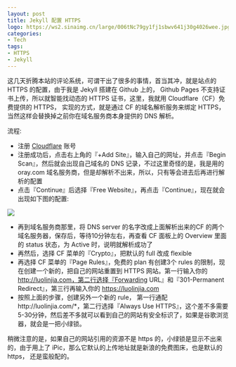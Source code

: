 ```yaml
---
layout: post
title: Jekyll 配置 HTTPS
logo: https://ws2.sinaimg.cn/large/006tNc79gy1fj1sbwv641j30g4026wee.jpg
categories:
- Tech
tags:
- HTTPS
- Jekyll
---
```


这几天折腾本站的评论系统，可谓干出了很多的事情，首当其冲，就是站点的 HTTPS 的配置，由于我是 Jekyll 搭建在 Github 上的， Github Pages 不支持证书上传，所以就智能找动态的 HTTPS 证书，这里，我就用 Cloudflare（CF）免费提供的 HTTPS， 实现的方式，就是通过 CF 的域名解析服务来绑定 HTTPS，当然这样会替换掉之前你在域名服务商本身提供的 DNS 解析。

流程:

- 注册 [Cloudflare](https://www.cloudflare.com) 账号
- 注册成功后，点击右上角的『+Add Site』，输入自己的网址，并点击『Begin Scan』，然后就会出现自己域名的 DNS 记录，不过这里奇怪的是，我是用的 oray.com 域名服务商，但是却解析不出来，所以，只有等会进去后再进行解析的配置
- 点击『Continue』后选择『Free Website』，再点击『Continue』，现在就会出现如下图的配置:

![](https://ws1.sinaimg.cn/large/006tNc79ly1fj1ldl0dauj31j20nqabh.jpg)

- 再到域名服务商那里，将 DNS server 的名字改成上面解析出来的CF 的两个域名服务器，保存后，等待10分钟左右，再查看 CF 面板上的 Overview 里面的 status 状态，为 Active 时，说明就解析成功了
- 再然后，选择 CF 菜单的『Crypto』，把默认的 full 改成 flexible
- 再选择 CF 菜单的『Page Rules』，免费的 plan 有创建3个 rules 的限制，现在创建一个新的，把自己的网站重置到 HTTPS 网站。第一行输入你的 http://luolinjia.com，第二行选择『Forwarding URL』和『301-Permanent Redirect』，第三行再输入你的 https://luolinjia.com
- 按照上面的步骤，创建另外一个新的 rule， 第一行通配http://luolinjia.com/*，第二行选择『Always Use HTTPS』，这个差不多需要5-30分钟，然后差不多就可以看到自己的网站有安全标识了，如果是谷歌浏览器，就会是一把小绿锁。

稍微注意的是，如果自己的网站引用的资源不是 https 的，小绿锁是显示不出来的，由于用上了 iPic，那么它默认的上传地址就是新浪的免费图床，也是默认的https， 还是蛮般配的。